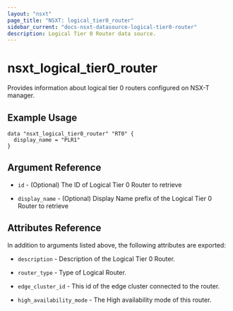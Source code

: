 ```yaml
---
layout: "nsxt"
page_title: "NSXT: logical_tier0_router"
sidebar_current: "docs-nsxt-datasource-logical-tier0-router"
description: Logical Tier 0 Router data source.
---
```


# nsxt_logical_tier0_router

Provides information about logical tier 0 routers configured on NSX-T manager.

## Example Usage

```
data "nsxt_logical_tier0_router" "RT0" {
  display_name = "PLR1"
}
```

## Argument Reference

* `id` - (Optional) The ID of Logical Tier 0 Router to retrieve

* `display_name` - (Optional) Display Name prefix of the Logical Tier 0 Router to retrieve

## Attributes Reference

In addition to arguments listed above, the following attributes are exported:

* `description` - Description of the Logical Tier 0 Router.

* `router_type` - Type of Logical Router.

* `edge_cluster_id` - This id of the edge cluster connected to the router.

* `high_availability_mode` - The High availability mode of this router.
